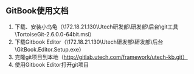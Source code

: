## GitBook使用文档

1. 下载、安装小乌龟（\\172.18.21.130\Utech研发部\研发部\后台\git工具\TortoiseGit-2.6.0.0-64bit.msi）
2. 下载Gitbook Editor（\\172.18.21.130\Utech研发部\研发部\后台\GitBook.Editor.Setup.exe）
3. 克隆git项目到本地（http://gitlab.utech.com/framework/utech-kb.git）
4. 使用Gitbook Editor打开git项目





